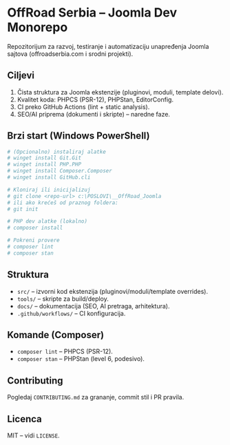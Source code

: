 # OffRoad Serbia – Joomla Dev Monorepo

Repozitorijum za razvoj, testiranje i automatizaciju unapređenja Joomla sajtova (offroadserbia.com i srodni projekti).

## Ciljevi
1. Čista struktura za Joomla ekstenzije (pluginovi, moduli, template delovi).
2. Kvalitet koda: PHPCS (PSR-12), PHPStan, EditorConfig.
3. CI preko GitHub Actions (lint + static analysis).
4. SEO/AI priprema (dokumenti i skripte) – naredne faze.

## Brzi start (Windows PowerShell)
```powershell
# (Opcionalno) instaliraj alatke
# winget install Git.Git
# winget install PHP.PHP
# winget install Composer.Composer
# winget install GitHub.cli

# Kloniraj ili inicijalizuj
# git clone <repo-url> c:\POSLOVI\__OffRoad_Joomla
# ili ako krećeš od praznog foldera:
# git init

# PHP dev alatke (lokalno)
# composer install

# Pokreni provere
# composer lint
# composer stan
```

## Struktura
- `src/` – izvorni kod ekstenzija (pluginovi/moduli/template overrides).
- `tools/` – skripte za build/deploy.
- `docs/` – dokumentacija (SEO, AI pretraga, arhitektura).
- `.github/workflows/` – CI konfiguracija.

## Komande (Composer)
- `composer lint` – PHPCS (PSR-12).
- `composer stan` – PHPStan (level 6, podesivo).

## Contributing
Pogledaj `CONTRIBUTING.md` za grananje, commit stil i PR pravila.

## Licenca
MIT – vidi `LICENSE`.
